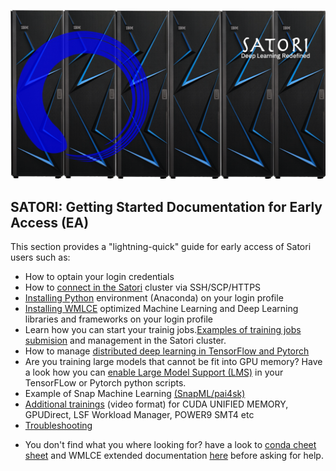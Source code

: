 ![Satori](images/Satori6.png)

## SATORI: Getting Started Documentation for Early Access (EA)
This section provides a "lightning-quick" guide for early access of Satori users such as:
- How to optain your login credentials
- How to [connect in the Satori](satori-ssh.md) cluster via SSH/SCP/HTTPS
- [Installing Python](https://github.com/mit-satori/getting-started/blob/master/satori-ai-frameworks.md) environment (Anaconda) on your login profile
- [Installing WMLCE](https://github.com/mit-satori/getting-started/blob/master/satori-ai-frameworks.rst) optimized Machine Learning and Deep Learning libraries and frameworks  on your login profile
- Learn how you can start your trainig jobs.[Examples of training jobs submision](https://github.com/mit-satori/getting-started/blob/master/satori-workload-manager.md) and management in the Satori cluster. 
- How to manage [distributed deep learning in TensorFlow and Pytorch](https://github.com/mit-satori/getting-started/blob/master/satori-distributed-deeplearning.md)
- Are you training large models that cannot be fit into GPU memory? Have a look how you can [enable Large Model Support (LMS)](https://github.com/mit-satori/getting-started/blob/master/satori-large-model-support.md) in your TensorFLow or Pytorch python scripts.
- Example of Snap Machine Learning [(SnapML/pai4sk)](https://github.com/IBM/powerai/tree/master/examples/SnapML)
- [Additional trainings](https://github.com/mit-satori/getting-started/blob/master/satori-training.md) (video format) for CUDA UNIFIED MEMORY, GPUDirect, LSF Workload Manager, POWER9 SMT4 etc
- [Troubleshooting](satori-troubleshooting.md)

+ You don't find what you where looking for? have a look to [conda cheet sheet](https://github.com/mit-satori/getting-started/blob/master/satori-conda-cheatsheet.pdf) and WMLCE extended documentation [here](https://www.ibm.com/support/knowledgecenter/SS5SF7_1.6.2/navigation/wmlce_getstarted.html) before asking for help.
